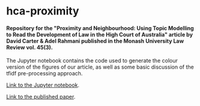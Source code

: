 # hca-proximity
#### Repository for the "Proximity and Neighbourhood: Using Topic Modelling to Read the Development of Law in the High Court of Australia" article by David Carter &amp; Adel Rahmani published in the Monash University Law Review vol. 45(3).

The Jupyter notebook contains the code used to generate the colour version of the figures of our article,
as well as some basic discussion of the tfidf pre-processing approach.

[Link to the Jupyter notebook](https://nbviewer.jupyter.org/github/adelr/hca-proximity/blob/master/Proximity_and_Neighbourhood.ipynb).

[Link to the published paper](https://bridges.monash.edu/articles/Proximity_and_Neighbourhood_Using_Topic_Modelling_to_Read_the_Development_of_Law_in_the_High_Court_of_Australia/11920308).